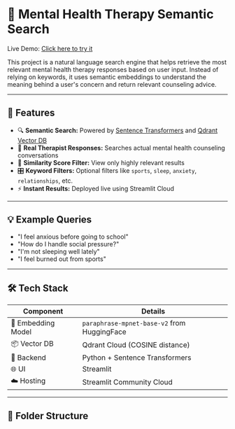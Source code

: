 # 🧠 Mental Health Therapy Semantic Search

Live Demo: [Click here to try it](https://mentalhealth2611.streamlit.app/)

This project is a natural language search engine that helps retrieve the most relevant mental health therapy responses based on user input. Instead of relying on keywords, it uses semantic embeddings to understand the meaning behind a user's concern and return relevant counseling advice.

---

## 📌 Features

- 🔍 **Semantic Search:** Powered by [Sentence Transformers](https://www.sbert.net/) and [Qdrant Vector DB](https://qdrant.tech/)
- 🎯 **Real Therapist Responses:** Searches actual mental health counseling conversations
- 📏 **Similarity Score Filter:** View only highly relevant results
- 🎛️ **Keyword Filters:** Optional filters like `sports`, `sleep`, `anxiety`, `relationships`, etc.
- ⚡ **Instant Results:** Deployed live using Streamlit Cloud

---

## 💡 Example Queries

- "I feel anxious before going to school"
- "How do I handle social pressure?"
- "I'm not sleeping well lately"
- "I feel burned out from sports"

---

## 🛠️ Tech Stack

| Component | Details |
|----------|---------|
| 🧠 Embedding Model | `paraphrase-mpnet-base-v2` from HuggingFace |
| 📦 Vector DB | Qdrant Cloud (COSINE distance) |
| 🧱 Backend | Python + Sentence Transformers |
| 🌐 UI | Streamlit |
| ☁️ Hosting | Streamlit Community Cloud |

---

## 📁 Folder Structure

